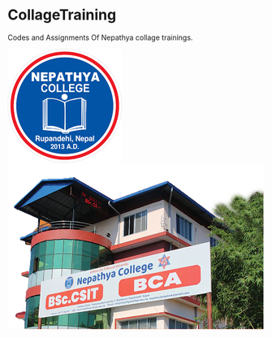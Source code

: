 # CollageTraining
Codes and Assignments Of Nepathya collage trainings. 

![Collage Logo](https://github.com/Dipakxettri/CollageTraining/blob/95075f2c3b25b0109b542ff2e260a0e828fb2779/assests%20/img/collageLogo.png)
![Collage Image](https://github.com/Dipakxettri/CollageTraining/blob/f093f07fced89b31fde0ddcaac8e6c431f1dd25f/assests%20/img/collageImage.png)